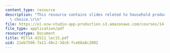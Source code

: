 ```yaml
---
content_type: resource
description: "This resource contains slides related to household production and discrete\
  \ choice.\r\n"
file: https://ol-ocw-studio-app-production.s3.amazonaws.com/courses/14-42-environmental-policy-and-economics-spring-2011/21eb75967a1140c23dc6fce68a8c2002_MIT14_42S11_lec15.pdf
file_type: application/pdf
resourcetype: Document
title: MIT14_42S11_lec15.pdf
uid: 21eb7596-7a11-40c2-3dc6-fce68a8c2002
---
```

